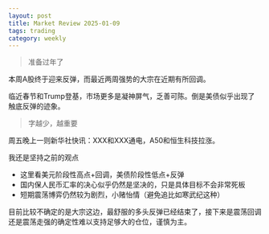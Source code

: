 ```yaml
---
layout: post
title: Market Review 2025-01-09
tags: trading
category: weekly
---
```


> 准备过年了

本周A股终于迎来反弹，而最近两周强势的大宗在近期有所回调。

临近春节和Trump登基，市场更多是凝神屏气，乏善可陈。倒是美债似乎出现了触底反弹的迹象。

> 字越少，越重要

周五晚上一则新华社快讯：XXX和XXX通电，A50和恒生科技拉涨。

我还是坚持之前的观点

* 这里看美元阶段性高点+回调，美债阶段性低点+反弹
* 国内保人民币汇率的决心似乎仍然是坚决的，只是具体目标不会非常死板
* 短期震荡博弈仍然较为剧烈，小赌怡情（避免追比如寒武纪这种）

目前比较不确定的是大宗这边，最舒服的多头反弹已经结束了，接下来是震荡回调还是震荡走强的确定性难以支持足够大的仓位，谨慎为主。